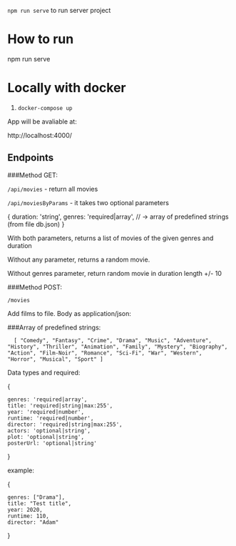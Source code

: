 `npm run serve` to run server project 

# How to run

npm run serve

# Locally with docker
1. `docker-compose up`

App will be avaliable at:

http://localhost:4000/


## Endpoints

###Method GET:

`/api/movies` - return all movies

`/api/moviesByParams` - it takes two optional parameters

{
    duration: 'string',
    genres: 'required|array', // -> array of predefined strings (from file db.json)
} 


With both parameters, returns a list of movies of the given genres and duration

Without any parameter, returns a random movie.

Without genres parameter, return random movie in duration length +/- 10

###Method POST:

`/movies`

Add films to file. Body as application/json:


###Array of predefined strings:

`  [
       "Comedy",
       "Fantasy",
       "Crime",
       "Drama",
       "Music",
       "Adventure",
       "History",
       "Thriller",
       "Animation",
       "Family",
       "Mystery",
       "Biography",
       "Action",
       "Film-Noir",
       "Romance",
       "Sci-Fi",
       "War",
       "Western",
       "Horror",
       "Musical",
       "Sport"
   ]`

Data types and required:

{

    genres: 'required|array',
    title: 'required|string|max:255',
    year: 'required|number',
    runtime: 'required|number',
    director: 'required|string|max:255',
    actors: 'optional|string',
    plot: 'optional|string',
    posterUrl: 'optional|string'
  
}

example:

{

	genres: ["Drama"],
	title: "Test title",
	year: 2020,
	runtime: 110,
	director: "Adam"
	
}
